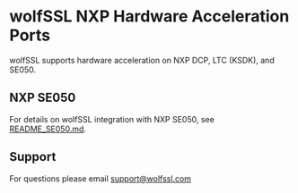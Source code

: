 # wolfSSL NXP Hardware Acceleration Ports

wolfSSL supports hardware acceleration on NXP DCP, LTC (KSDK), and SE050.

## NXP SE050

For details on wolfSSL integration with NXP SE050,
see [README_SE050.md](./README_SE050.md).

## Support

For questions please email support@wolfssl.com
